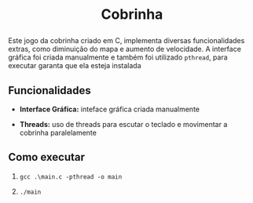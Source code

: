 <h1 align="center"> 
  <p>Cobrinha</p> 
</h1> 

Este jogo da cobrinha criado em C, implementa diversas funcionalidades extras, como diminuição do mapa e aumento de velocidade. A interface
gráfica foi criada manualmente e também foi utilizado `pthread`, para executar garanta que ela esteja instalada

## Funcionalidades 

- **Interface Gráfica:** inteface gráfica criada manualmente 

- **Threads:** uso de threads para escutar o teclado e movimentar a cobrinha paralelamente



## Como executar 

1. `gcc .\main.c -pthread -o main`  

2. `./main`